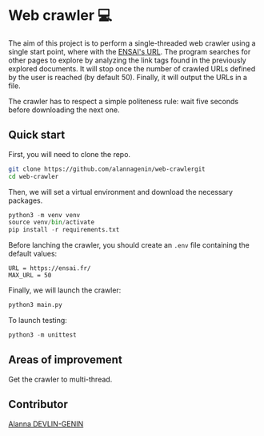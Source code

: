 # Web crawler :computer:

The aim of this project is to perform a single-threaded web crawler using a single start point, where with the [ENSAI's URL](https://ensai.fr). The program searches for other pages to explore by analyzing the link tags found in the previously explored documents. It will stop once the number of crawled URLs defined by the user is reached (by default 50). Finally, it will output the URLs in a file.

The crawler has to respect a simple politeness rule: wait five seconds before downloading the next one.

## Quick start

First, you will need to clone the repo.
```bash
git clone https://github.com/alannagenin/web-crawlergit
cd web-crawler
```

Then, we will set a virtual environment and download the necessary packages.
```python
python3 -m venv venv
source venv/bin/activate
pip install -r requirements.txt
```
Before lanching the crawler, you should create an `.env` file containing the default values:
```
URL = https://ensai.fr/
MAX_URL = 50
```

Finally, we will launch the crawler:
```python
python3 main.py
```

To launch testing:
```python
python3 -m unittest
```


## Areas of improvement

Get the crawler to multi-thread.

## Contributor

[Alanna DEVLIN-GENIN](https://github.com/alannagenin/)